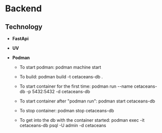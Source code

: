 # Backend

## Technology

- **FastApi**
- **UV**
- **Podman**
    
    - To start podman: podman machine start

    - To build: podman build -t cetaceans-db .

    - To start container for the first time: podman run --name cetaceans-db -p 5432:5432 -d cetaceans-db

    - To start container after "podman run": podman start cetaceans-db

    - To stop container: podman stop cetaceans-db

    - To get into the db with the container started: podman exec -it cetaceans-db psql -U admin -d cetaceans

    